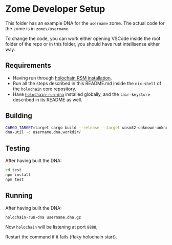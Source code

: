 # Zome Developer Setup

This folder has an example DNA for the `username` zome. The actual code for the zome is in `zomes/username`.

To change the code, you can work either opening VSCode inside the root folder of the repo or in this folder, you should have rust intellisense either way.

## Requirements

- Having run through [holochain RSM installation](https://github.com/holochain/holochain-dna-build-tutorial).
- Run all the steps described in this README.md inside the `nix-shell` of the `holochain` core repository.
- Have [`holochain-run-dna`](https://www.npmjs.com/package/@holochain-open-dev/holochain-run-dna) installed globally, and the `lair-keystore` described in its README as well.

## Building

```bash
CARGO_TARGET=target cargo build --release --target wasm32-unknown-unknown
dna-util -c username.dna.workdir/
```

## Testing

After having built the DNA:

```bash
cd test
npm install
npm test
```

## Running

After having built the DNA:

```bash
holochain-run-dna username.dna.gz
```

Now `holochain` will be listening at port `8888`;

Restart the command if it fails (flaky holochain start).
